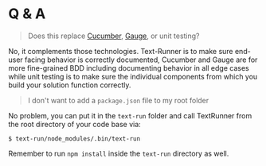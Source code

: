# Q & A

> Does this replace [Cucumber](https://cucumber.io), [Gauge](https://gauge.org),
> or unit testing?

No, it complements those technologies.
Text-Runner is to make sure end-user facing behavior is correctly documented,
Cucumber and Gauge are for more fine-grained BDD
including documenting behavior in all edge cases
while unit testing is to make sure the individual components
from which you build your solution function correctly.


> I don't want to add a `package.json` file to my root folder

No problem, you can put it in the `text-run` folder
and call TextRunner from the root directory of your code base via:

```
$ text-run/node_modules/.bin/text-run
```

Remember to run `npm install` inside the `text-run` directory as well.
